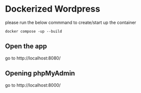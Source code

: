 # Dockerized Wordpress
please run the below commmand to create/start up the container
```
docker compose -up --build
```

## Open the app 
go to http://localhost:8080/

## Opening phpMyAdmin
go to http://localhost:8000/